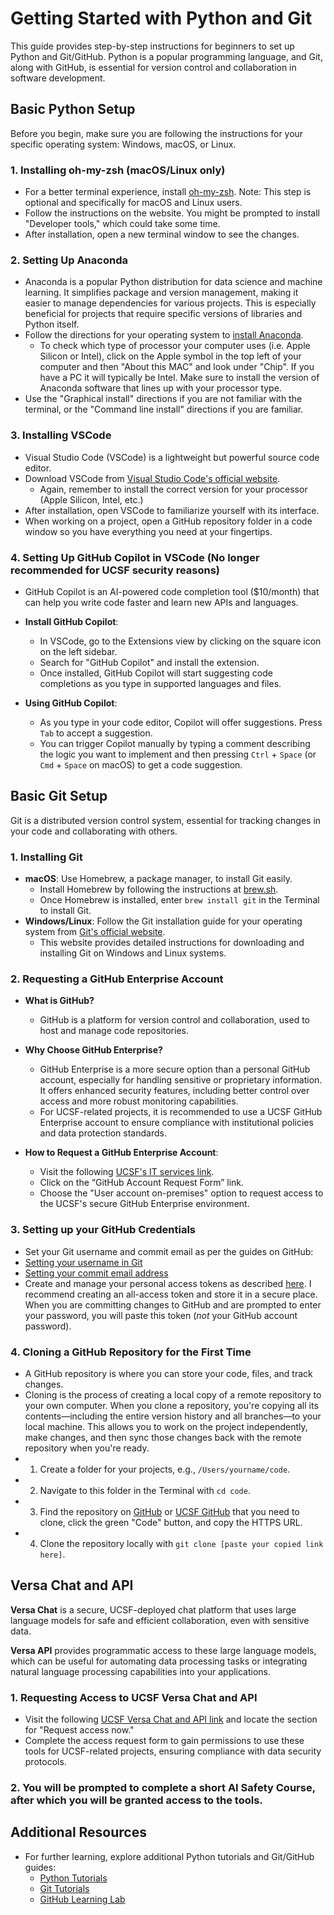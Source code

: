 
# Getting Started with Python and Git

This guide provides step-by-step instructions for beginners to set up Python and Git/GitHub. Python is a popular programming language, and Git, along with GitHub, is essential for version control and collaboration in software development.

## Basic Python Setup

Before you begin, make sure you are following the instructions for your specific operating system: Windows, macOS, or Linux.

### 1. Installing oh-my-zsh (macOS/Linux only)
- For a better terminal experience, install [oh-my-zsh](https://ohmyz.sh/#install). Note: This step is optional and specifically for macOS and Linux users.
- Follow the instructions on the website. You might be prompted to install "Developer tools," which could take some time.
- After installation, open a new terminal window to see the changes.

### 2. Setting Up Anaconda
- Anaconda is a popular Python distribution for data science and machine learning. It simplifies package and version management, making it easier to manage dependencies for various projects. This is especially beneficial for projects that require specific versions of libraries and Python itself.
- Follow the directions for your operating system to [install Anaconda](https://docs.anaconda.com/anaconda/install/).
  - To check which type of processor your computer uses (i.e. Apple Silicon or Intel), click on the Apple symbol in the top left of your computer and then "About this MAC" and look under "Chip". If you have a PC it will typically be Intel. Make sure to install the version of Anaconda software that lines up with your processor type.
- Use the "Graphical install" directions if you are not familiar with the terminal, or the "Command line install" directions if you are familiar.

### 3. Installing VSCode
- Visual Studio Code (VSCode) is a lightweight but powerful source code editor.
- Download VSCode from [Visual Studio Code's official website](https://code.visualstudio.com/download).
  - Again, remember to install the correct version for your processor (Apple Silicon, Intel, etc.)
- After installation, open VSCode to familiarize yourself with its interface.
- When working on a project, open a GitHub repository folder in a code window so you have everything you need at your fingertips.

### 4. Setting Up GitHub Copilot in VSCode (**No longer recommended for UCSF security reasons**)

- GitHub Copilot is an AI-powered code completion tool ($10/month) that can help you write code faster and learn new APIs and languages.

- **Install GitHub Copilot**:
  - In VSCode, go to the Extensions view by clicking on the square icon on the left sidebar.
  - Search for "GitHub Copilot" and install the extension.
  - Once installed, GitHub Copilot will start suggesting code completions as you type in supported languages and files.

- **Using GitHub Copilot**:
  - As you type in your code editor, Copilot will offer suggestions. Press `Tab` to accept a suggestion.
  - You can trigger Copilot manually by typing a comment describing the logic you want to implement and then pressing `Ctrl` + `Space` (or `Cmd` + `Space` on macOS) to get a code suggestion.

## Basic Git Setup

Git is a distributed version control system, essential for tracking changes in your code and collaborating with others.

### 1. Installing Git
- **macOS**: Use Homebrew, a package manager, to install Git easily.
  - Install Homebrew by following the instructions at [brew.sh](https://brew.sh/).
  - Once Homebrew is installed, enter `brew install git` in the Terminal to install Git.
- **Windows/Linux**: Follow the Git installation guide for your operating system from [Git's official website](https://git-scm.com/downloads).
  - This website provides detailed instructions for downloading and installing Git on Windows and Linux systems.

### 2. Requesting a GitHub Enterprise Account
- **What is GitHub?**
  - GitHub is a platform for version control and collaboration, used to host and manage code repositories.
- **Why Choose GitHub Enterprise?**
  - GitHub Enterprise is a more secure option than a personal GitHub account, especially for handling sensitive or proprietary information. It offers enhanced security features, including better control over access and more robust monitoring capabilities.
  - For UCSF-related projects, it is recommended to use a UCSF GitHub Enterprise account to ensure compliance with institutional policies and data protection standards.

- **How to Request a GitHub Enterprise Account**:
  - Visit the following [UCSF's IT services link](https://it.ucsf.edu/service/github-enterprise-cloud?check_logged_in=1).
  - Click on the “GitHub Account Request Form” link.
  - Choose the "User account on-premises" option to request access to the UCSF's secure GitHub Enterprise environment.

### 3. Setting up your GitHub Credentials
  - Set your Git username and commit email as per the guides on GitHub:
  - [Setting your username in Git](https://docs.github.com/en/get-started/getting-started-with-git/setting-your-username-in-git)
  - [Setting your commit email address](https://docs.github.com/en/account-and-profile/setting-up-and-managing-your-personal-account-on-github/managing-email-preferences/setting-your-commit-email-address)
- Create and manage your personal access tokens as described [here](https://docs.github.com/en/authentication/keeping-your-account-and-data-secure/managing-your-personal-access-tokens). I recommend creating an all-access token and store it in a secure place. When you are committing changes to GitHub and are prompted to enter your password, you will paste this token (*not* your GitHub account password).

### 4. Cloning a GitHub Repository for the First Time
  - A GitHub repository is where you can store your code, files, and track changes.
  - Cloning is the process of creating a local copy of a remote repository to your own computer. When you clone a repository, you're copying all its contents—including the entire version history and all branches—to your local machine. This allows you to work on the project independently, make changes, and then sync those changes back with the remote repository when you're ready.
  - 1. Create a folder for your projects, e.g., `/Users/yourname/code`.
  - 2. Navigate to this folder in the Terminal with `cd code`.
  - 3. Find the repository on [GitHub](https://github.com/) or [UCSF GitHub](https://git.ucsf.edu/) that you need to clone, click the green "Code" button, and copy the HTTPS URL.
  - 4. Clone the repository locally with `git clone [paste your copied link here]`.

## Versa Chat and API

**Versa Chat** is a secure, UCSF-deployed chat platform that uses large language models for safe and efficient collaboration, even with sensitive data.

**Versa API** provides programmatic access to these large language models, which can be useful for automating data processing tasks or integrating natural language processing capabilities into your applications.

### 1. Requesting Access to UCSF Versa Chat and API
  - Visit the following [UCSF Versa Chat and API link](https://ai.ucsf.edu/platforms-tools-and-resources/versa-chat-and-api) and locate the section for "Request access now."
  - Complete the access request form to gain permissions to use these tools for UCSF-related projects, ensuring compliance with data security protocols.

### 2. You will be prompted to complete a short AI Safety Course, after which you will be granted access to the tools.

## Additional Resources
- For further learning, explore additional Python tutorials and Git/GitHub guides:
  - [Python Tutorials](https://docs.python.org/3/tutorial/)
  - [Git Tutorials](https://git-scm.com/doc)
  - [GitHub Learning Lab](https://lab.github.com/)

